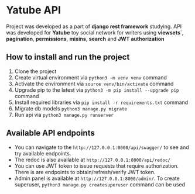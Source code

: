 # Yatube API
Project was developed as a part of **django rest framework** studying.
API was developed for **Yatube** toy social network for writers using **viewsets**`, **pagination**, **permissions**, **mixins**, **search** and **JWT authorization**
  
## How to install and run the project

1. Clone the project
2. Create virtual environment via `python3 -m venv venv` command
3. Activate the environment via `source venv/bin/activate` command
4. Upgrade pip to the latest via `python3 -m pip install --upgrade pip` command
5. Install required libraries via `pip install -r requirements.txt` command
6. Migrate db models `python3 manage.py migrate`
7. Run api via `python3 manage.py runserver`

## Available API endpoints
* You can navigate to the `http://127.0.0.1:8000/api/swagger/` to see and try available endpoints.
* The redoc is also available at `http://127.0.0.1:8000/api/redoc/`
* You can use JWT token to issue requests that require authorization. There is are endpoints to obtain/refresh/verify JWT token.
* Admin panel is available at `http://127.0.0.1:8000/admin/`. To create superuser, `python3 manage.py createsuperuser` command can be used
